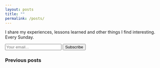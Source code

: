 ```yaml
---
layout: posts
title: ""
permalink: /posts/
---
```


I share my experiences, lessons learned and other things I find interesting. Every Sunday.

<form
  action="https://buttondown.com/api/emails/embed-subscribe/SilentCommit"
  method="post"
  target="popupwindow"
  onsubmit="window.open('https://buttondown.com/SilentCommit', 'popupwindow')"
  class="embeddable-buttondown-form">
  
  <input type="email" name="email" id="bd-email" placeholder="Your email..." />
  <input type="submit" value="Subscribe" />
</form>

### Previous posts
